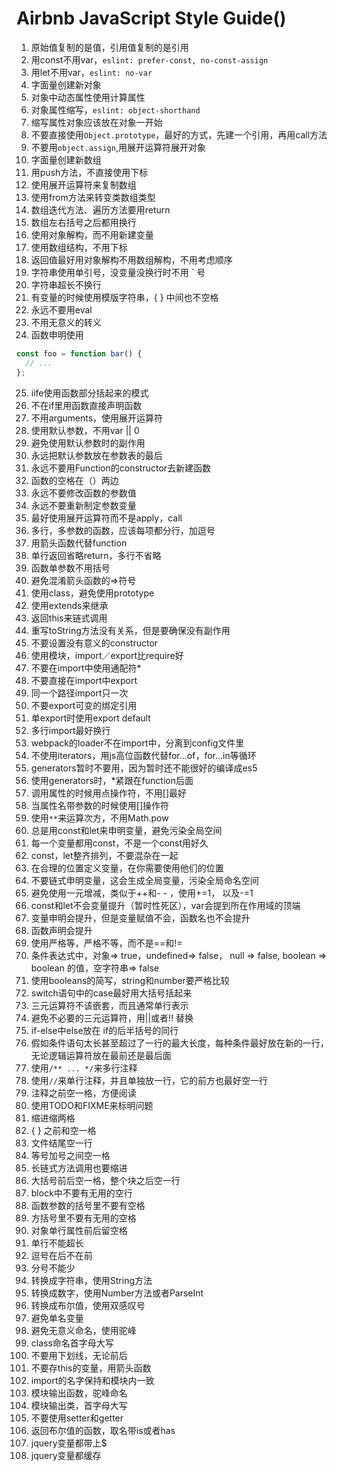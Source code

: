 # Airbnb JavaScript Style Guide()
1. 原始值复制的是值，引用值复制的是引用
2. 用const不用var，`eslint: prefer-const, no-const-assign`
3. 用let不用var，`eslint: no-var`
4. 字面量创建新对象
5. 对象中动态属性使用计算属性
6. 对象属性缩写，`eslint: object-shorthand`
7. 缩写属性对象应该放在对象一开始
8. 不要直接使用`Object.prototype`，最好的方式，先建一个引用，再用call方法
9. 不要用`object.assign`,用展开运算符展开对象
10. 字面量创建新数组
11. 用push方法，不直接使用下标
12. 使用展开运算符来复制数组
13. 使用from方法来转变类数组类型
14. 数组迭代方法、遍历方法要用return
15. 数组左右括号之后都用换行
16. 使用对象解构，而不用新建变量
17. 使用数组结构，不用下标
18. 返回值最好用对象解构不用数组解构，不用考虑顺序
19. 字符串使用单引号，没变量没换行时不用  `  号
20. 字符串超长不换行
21. 有变量的时候使用模版字符串，{ } 中间也不空格
22. 永远不要用eval
23. 不用无意义的转义
24. 函数申明使用
```javascript
const foo = function bar() {
  // ...
};
```
25. iife使用函数部分括起来的模式
26. 不在if里用函数直接声明函数
27. 不用arguments，使用展开运算符
28. 使用默认参数，不用var || 0
29. 避免使用默认参数时的副作用
30. 永远把默认参数放在参数表的最后
31. 永远不要用Function的constructor去新建函数
32. 函数的空格在（）两边
33. 永远不要修改函数的参数值
34. 永远不要重新制定参数变量
35. 最好使用展开运算符而不是apply，call
36. 多行，多参数的函数，应该每项都分行，加逗号
37. 用箭头函数代替function
38. 单行返回省略return，多行不省略
39. 函数单参数不用括号
40. 避免混淆箭头函数的=>符号
41. 使用class，避免使用prototype
42. 使用extends来继承
43. 返回this来链式调用
44. 重写toString方法没有关系，但是要确保没有副作用
45. 不要设置没有意义的constructor
46. 使用模块，import／export比require好
47. 不要在import中使用通配符*
48. 不要直接在import中export
49. 同一个路径import只一次
50. 不要export可变的绑定引用
51. 单export时使用export default
52. 多行import最好换行
53. webpack的loader不在import中，分离到config文件里
54. 不使用iterators，用js高位函数代替for…of，for…in等循环
55. generators暂时不要用，因为暂时还不能很好的编译成es5
56. 使用generators时，*紧跟在function后面
57. 调用属性的时候用点操作符，不用[]最好
58. 当属性名带参数的时候使用[]操作符
59. 使用`**`来运算次方，不用Math.pow
60. 总是用const和let来申明变量，避免污染全局空间
61. 每一个变量都用const，不是一个const用好久
62. const，let整齐排列，不要混杂在一起
63. 在合理的位置定义变量，在你需要使用他们的位置
64. 不要链式申明变量，这会生成全局变量，污染全局命名空间
65. 避免使用一元增减，类似于++和- - ，使用+=1， 以及-=1
66. const和let不会变量提升（暂时性死区），var会提到所在作用域的顶端
67. 变量申明会提升，但是变量赋值不会，函数名也不会提升
68. 函数声明会提升
69. 使用严格等，严格不等，而不是==和!=
70. 条件表达式中，对象=> true，undefined=> false， null => false, boolean => boolean 的值，空字符串=> false
71. 使用booleans的简写，string和number要严格比较
72. switch语句中的case最好用大括号括起来
73. 三元运算符不该嵌套，而且通常单行表示
74. 避免不必要的三元运算符，用||或者!! 替换
75. if-else中else放在 if的后半括号的同行
76. 假如条件语句太长甚至超过了一行的最大长度，每种条件最好放在新的一行，无论逻辑运算符放在最前还是最后面
77. 使用`/** ... */`来多行注释
78. 使用`//`来单行注释，并且单独放一行，它的前方也最好空一行
79. 注释之前空一格，方便阅读
80. 使用TODO和FIXME来标明问题
81. 缩进缩两格
82. { }  之前和空一格
83. 文件结尾空一行
84. 等号加号之间空一格
85. 长链式方法调用也要缩进
86. 大括号前后空一格，整个块之后空一行
87. block中不要有无用的空行
88. 函数参数的括号里不要有空格
89. 方括号里不要有无用的空格
90. 对象单行属性前后留空格
91. 单行不能超长
92. 逗号在后不在前
93. 分号不能少
94. 转换成字符串，使用String方法
95. 转换成数字，使用Number方法或者ParseInt
96. 转换成布尔值，使用双感叹号
97. 避免单名变量
98. 避免无意义命名，使用驼峰
99. class命名首字母大写
100. 不要用下划线，无论前后
101. 不要存this的变量，用箭头函数
102. import的名字保持和模块内一致
103. 模块输出函数，驼峰命名
104. 模块输出类，首字母大写
105. 不要使用setter和getter
106. 返回布尔值的函数，取名带is或者has
107. jquery变量都带上$
108. jquery变量都缓存